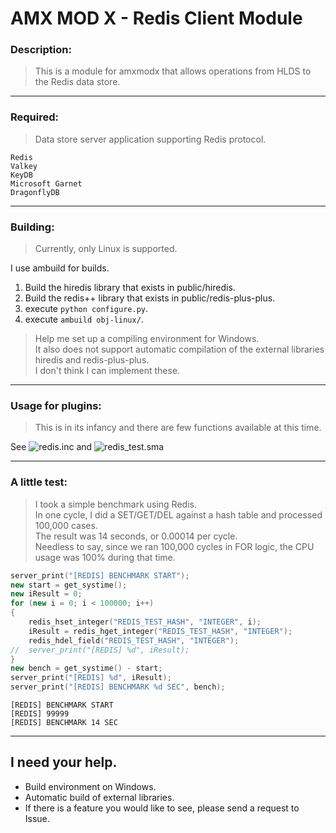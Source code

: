 # AMX MOD X - Redis Client Module
### Description:
> This is a module for amxmodx that allows operations from HLDS to the Redis data store.

---
### Required:
> Data store server application supporting Redis protocol.
```
Redis 
Valkey 
KeyDB 
Microsoft Garnet
DragonflyDB
```

---
### Building:
> Currently, only Linux is supported. <br>

I use ambuild for builds.

  1. Build the hiredis library that exists in public/hiredis.
  2. Build the redis++ library that exists in public/redis-plus-plus.
  3. execute `python configure.py`.
  4. execute `ambuild obj-linux/`.

> Help me set up a compiling environment for Windows.<br/>
> It also does not support automatic compilation of the external libraries hiredis and redis-plus-plus.<br/>
> I don't think I can implement these.

---
### Usage for plugins:
> This is in its infancy and there are few functions available at this time.

See ![redis.inc](redis.inc) and ![redis_test.sma](redis_test.sma)

---
### A little test:
> I took a simple benchmark using Redis.<br/>
> In one cycle, I did a SET/GET/DEL against a hash table and processed 100,000 cases.<br/>
> The result was 14 seconds, or 0.00014 per cycle.<br/>
> Needless to say, since we ran 100,000 cycles in FOR logic, the CPU usage was 100% during that time.
```C++
server_print("[REDIS] BENCHMARK START");
new start = get_systime();
new iResult = 0;
for (new i = 0; i < 100000; i++)
{
    redis_hset_integer("REDIS_TEST_HASH", "INTEGER", i);
    iResult = redis_hget_integer("REDIS_TEST_HASH", "INTEGER");
    redis_hdel_field("REDIS_TEST_HASH", "INTEGER");
//  server_print("[REDIS] %d", iResult);
}
new bench = get_systime() - start;
server_print("[REDIS] %d", iResult);
server_print("[REDIS] BENCHMARK %d SEC", bench);
```
```
[REDIS] BENCHMARK START
[REDIS] 99999
[REDIS] BENCHMARK 14 SEC
```

---
## I need your help.
- Build environment on Windows.
- Automatic build of external libraries.
- If there is a feature you would like to see, please send a request to Issue.
